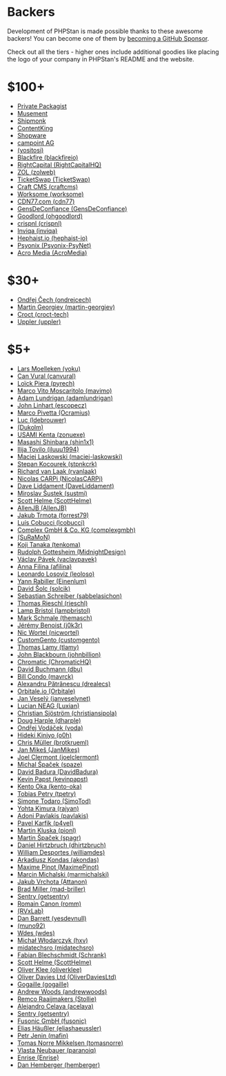 # Backers

Development of PHPStan is made possible thanks to these awesome backers!
You can become one of them by [becoming a GitHub Sponsor](https://github.com/sponsors/ondrejmirtes/).

Check out all the tiers - higher ones include additional goodies like placing
the logo of your company in PHPStan's README and the website.

# $100+

<ul>
<li><a href="https://packagist.com/">Private Packagist</a></li>
<li><a href="https://careers.tuigroup.com/jobs/">Musement</a></li>
<li><a href="https://www.startupjobs.cz/startup/shipmonk">Shipmonk</a></li>
<li><a href="https://www.contentkingapp.com/?ref=php-developer&utm_source=phpstan&utm_medium=referral&utm_campaign=sponsorship">ContentKing</a></li>
<li><a href="https://www.shopware.com/en/">Shopware</a></li>
<li><a href="https://www.campoint.net">campoint AG</a></li>

<!-- hundred --><li><a href="https://github.com/yositosi"> (yositosi)</a></li><li><a href="https://github.com/blackfireio">Blackfire (blackfireio)</a></li><li><a href="https://github.com/RightCapitalHQ">RightCapital (RightCapitalHQ)</a></li><li><a href="https://github.com/zolweb">ZOL (zolweb)</a></li><li><a href="https://github.com/TicketSwap">TicketSwap (TicketSwap)</a></li><li><a href="https://github.com/craftcms">Craft CMS (craftcms)</a></li><li><a href="https://github.com/worksome">Worksome (worksome)</a></li><li><a href="https://github.com/cdn77">CDN77.com (cdn77)</a></li><li><a href="https://github.com/GensDeConfiance">GensDeConfiance (GensDeConfiance)</a></li><!-- hundred -->

<!-- hundred-org --><li><a href="https://github.com/ohgoodlord">Goodlord (ohgoodlord)</a></li><li><a href="https://github.com/crispnl">crispnl (crispnl)</a></li><li><a href="https://github.com/inviqa">Inviqa (inviqa)</a></li><li><a href="https://github.com/hephaist-io">Hephaist.io (hephaist-io)</a></li><li><a href="https://github.com/Psyonix-PsyNet">Psyonix (Psyonix-PsyNet)</a></li><li><a href="https://github.com/AcroMedia">Acro Media (AcroMedia)</a></li><!-- hundred-org -->
</ul>

# $30+

<ul>
<!-- thirty --><li><a href="https://github.com/ondrejcech">Ondřej Čech (ondrejcech)</a></li><li><a href="https://github.com/martin-georgiev">Martin Georgiev (martin-georgiev)</a></li><li><a href="https://github.com/croct-tech">Croct (croct-tech)</a></li><li><a href="https://github.com/uppler">Uppler (uppler)</a></li><!-- thirty -->

<!-- thirty-org --><!-- thirty-org -->
</ul>

# $5+

<ul>
<!-- five --><li><a href="https://github.com/voku">Lars Moelleken (voku)</a></li><li><a href="https://github.com/canvural">Can Vural (canvural)</a></li><li><a href="https://github.com/pyrech">Loïck Piera (pyrech)</a></li><li><a href="https://github.com/mavimo">Marco Vito Moscaritolo (mavimo)</a></li><li><a href="https://github.com/adamlundrigan">Adam Lundrigan (adamlundrigan)</a></li><li><a href="https://github.com/escopecz">John Linhart (escopecz)</a></li><li><a href="https://github.com/Ocramius">Marco Pivetta (Ocramius)</a></li><li><a href="https://github.com/ldebrouwer">Luc (ldebrouwer)</a></li><li><a href="https://github.com/Dukolm"> (Dukolm)</a></li><li><a href="https://github.com/zonuexe">USAMI Kenta (zonuexe)</a></li><li><a href="https://github.com/shin1x1">Masashi Shinbara (shin1x1)</a></li><li><a href="https://github.com/iluuu1994">Ilija Tovilo (iluuu1994)</a></li><li><a href="https://github.com/maciej-laskowski">Maciej Laskowski (maciej-laskowski)</a></li><li><a href="https://github.com/stpnkcrk">Stepan Kocourek (stpnkcrk)</a></li><li><a href="https://github.com/rvanlaak">Richard van Laak (rvanlaak)</a></li><li><a href="https://github.com/NicolasCARPi">Nicolas CARPi (NicolasCARPi)</a></li><li><a href="https://github.com/DaveLiddament">Dave Liddament (DaveLiddament)</a></li><li><a href="https://github.com/sustmi">Miroslav Šustek (sustmi)</a></li><li><a href="https://github.com/ScottHelme">Scott Helme (ScottHelme)</a></li><li><a href="https://github.com/AllenJB">AllenJB (AllenJB)</a></li><li><a href="https://github.com/forrest79">Jakub Trmota (forrest79)</a></li><li><a href="https://github.com/lcobucci">Luís Cobucci (lcobucci)</a></li><li><a href="https://github.com/complexgmbh">Complex GmbH & Co. KG (complexgmbh)</a></li><li><a href="https://github.com/SuRaMoN"> (SuRaMoN)</a></li><li><a href="https://github.com/tenkoma">Koji Tanaka (tenkoma)</a></li><li><a href="https://github.com/MidnightDesign">Rudolph Gottesheim (MidnightDesign)</a></li><li><a href="https://github.com/vaclavpavek">Václav Pávek (vaclavpavek)</a></li><li><a href="https://github.com/afilina">Anna Filina (afilina)</a></li><li><a href="https://github.com/leoloso">Leonardo Losoviz (leoloso)</a></li><li><a href="https://github.com/Einenlum">Yann Rabiller (Einenlum)</a></li><li><a href="https://github.com/solcik">David Šolc (solcik)</a></li><li><a href="https://github.com/sabbelasichon">Sebastian Schreiber (sabbelasichon)</a></li><li><a href="https://github.com/rieschl">Thomas Rieschl (rieschl)</a></li><li><a href="https://github.com/lampbristol">Lamp Bristol (lampbristol)</a></li><li><a href="https://github.com/themasch">Mark Schmale (themasch)</a></li><li><a href="https://github.com/j0k3r">Jérémy Benoist (j0k3r)</a></li><li><a href="https://github.com/nicwortel">Nic Wortel (nicwortel)</a></li><li><a href="https://github.com/customgento">CustomGento (customgento)</a></li><li><a href="https://github.com/tlamy">Thomas Lamy (tlamy)</a></li><li><a href="https://github.com/johnbillion">John Blackbourn (johnbillion)</a></li><li><a href="https://github.com/ChromaticHQ">Chromatic (ChromaticHQ)</a></li><li><a href="https://github.com/dbu">David Buchmann (dbu)</a></li><li><a href="https://github.com/mavrck">Bill Condo (mavrck)</a></li><li><a href="https://github.com/drealecs">Alexandru Pătrănescu (drealecs)</a></li><li><a href="https://github.com/Orbitale">Orbitale.io (Orbitale)</a></li><li><a href="https://github.com/janveselynet">Jan Veselý (janveselynet)</a></li><li><a href="https://github.com/Luxian">Lucian NEAG (Luxian)</a></li><li><a href="https://github.com/christiansipola">Christian Sjöström (christiansipola)</a></li><li><a href="https://github.com/dharple">Doug Harple (dharple)</a></li><li><a href="https://github.com/voda">Ondřej Vodáček (voda)</a></li><li><a href="https://github.com/o0h">Hideki Kinjyo (o0h)</a></li><li><a href="https://github.com/brotkrueml">Chris Müller (brotkrueml)</a></li><li><a href="https://github.com/JanMikes">Jan Mikeš (JanMikes)</a></li><li><a href="https://github.com/joelclermont">Joel Clermont (joelclermont)</a></li><li><a href="https://github.com/spaze">Michal Špaček (spaze)</a></li><li><a href="https://github.com/DavidBadura">David Badura (DavidBadura)</a></li><li><a href="https://github.com/kevinpapst">Kevin Papst (kevinpapst)</a></li><li><a href="https://github.com/kento-oka">Kento Oka (kento-oka)</a></li><li><a href="https://github.com/tpetry">Tobias Petry (tpetry)</a></li><li><a href="https://github.com/SimoTod">Simone Todaro (SimoTod)</a></li><li><a href="https://github.com/rajyan">Yohta Kimura (rajyan)</a></li><li><a href="https://github.com/pavlakis">Adoni Pavlakis (pavlakis)</a></li><li><a href="https://github.com/p4veI">Pavel Karfík (p4veI)</a></li><li><a href="https://github.com/pionl">Martin Kluska (pionl)</a></li><li><a href="https://github.com/spagr">Martin Špaček (spagr)</a></li><li><a href="https://github.com/dhirtzbruch">Daniel Hirtzbruch (dhirtzbruch)</a></li><li><a href="https://github.com/williamdes">William Desportes (williamdes)</a></li><li><a href="https://github.com/akondas">Arkadiusz Kondas (akondas)</a></li><li><a href="https://github.com/MaximePinot">Maxime Pinot (MaximePinot)</a></li><li><a href="https://github.com/marmichalski">Marcin Michalski (marmichalski)</a></li><li><a href="https://github.com/Attanon">Jakub Vrchota (Attanon)</a></li><li><a href="https://github.com/mad-briller">Brad Miller (mad-briller)</a></li><li><a href="https://github.com/getsentry">Sentry (getsentry)</a></li><li><a href="https://github.com/romm">Romain Canon (romm)</a></li><li><a href="https://github.com/RVxLab"> (RVxLab)</a></li><li><a href="https://github.com/yesdevnull">Dan Barrett (yesdevnull)</a></li><li><a href="https://github.com/muno92"> (muno92)</a></li><li><a href="https://github.com/wdes">Wdes (wdes)</a></li><!-- five -->

<!-- five-org --><li><a href="https://github.com/hxv">Michał Włodarczyk (hxv)</a></li><li><a href="https://github.com/midatechsro">midatechsro (midatechsro)</a></li><li><a href="https://github.com/Schrank">Fabian Blechschmidt (Schrank)</a></li><li><a href="https://github.com/ScottHelme">Scott Helme (ScottHelme)</a></li><li><a href="https://github.com/oliverklee">Oliver Klee (oliverklee)</a></li><li><a href="https://github.com/OliverDaviesLtd">Oliver Davies Ltd (OliverDaviesLtd)</a></li><li><a href="https://github.com/gogaille">Gogaille (gogaille)</a></li><li><a href="https://github.com/andrewwoods">Andrew Woods (andrewwoods)</a></li><li><a href="https://github.com/Stollie">Remco Raaijmakers (Stollie)</a></li><li><a href="https://github.com/acelaya">Alejandro Celaya (acelaya)</a></li><li><a href="https://github.com/getsentry">Sentry (getsentry)</a></li><li><a href="https://github.com/fusonic">Fusonic GmbH (fusonic)</a></li><li><a href="https://github.com/eliashaeussler">Elias Häußler (eliashaeussler)</a></li><li><a href="https://github.com/mafin">Petr Jenin (mafin)</a></li><li><a href="https://github.com/tomasnorre">Tomas Norre Mikkelsen (tomasnorre)</a></li><li><a href="https://github.com/paranoiq">Vlasta Neubauer (paranoiq)</a></li><li><a href="https://github.com/Enrise">Enrise (Enrise)</a></li><li><a href="https://github.com/hemberger">Dan Hemberger (hemberger)</a></li><!-- five-org -->
</ul>
